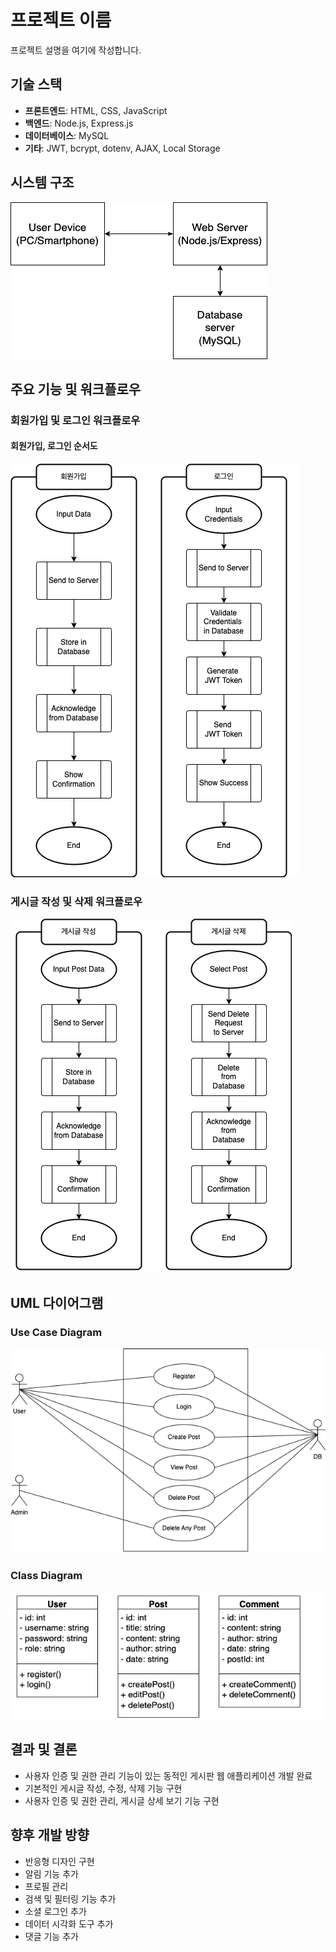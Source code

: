 # 프로젝트 이름

프로젝트 설명을 여기에 작성합니다.

## 기술 스택

- **프론트엔드**: HTML, CSS, JavaScript
- **백엔드**: Node.js, Express.js
- **데이터베이스**: MySQL
- **기타**: JWT, bcrypt, dotenv, AJAX, Local Storage

## 시스템 구조

![System Architecture Diagram](https://raw.githubusercontent.com/shCHO9801/HTML_Mini_Project/main/UML%20image/%EC%9B%B9%20%EA%B2%8C%EC%8B%9C%ED%8C%90%20%EC%8B%9C%EC%8A%A4%ED%85%9C%20%EA%B5%AC%EC%A1%B0.png)

## 주요 기능 및 워크플로우

### 회원가입 및 로그인 워크플로우

#### 회원가입, 로그인 순서도
![회원가입 및 로그인 순서도](https://github.com/shCHO9801/HTML_Mini_Project/blob/main/UML%20image/Workflow%20Diagrams1.png?raw=true)



### 게시글 작성 및 삭제 워크플로우
![게시글 작성 및 삭제 순서도](https://github.com/shCHO9801/HTML_Mini_Project/blob/main/UML%20image/Workflow%20Diagrams2.png?raw=true)


## UML 다이어그램

### Use Case Diagram
![Use Case Diagram](https://github.com/shCHO9801/HTML_Mini_Project/blob/main/UML%20image/UseCaseDiagram.png?raw=true)

### Class Diagram
![Class Diagram](https://github.com/shCHO9801/HTML_Mini_Project/blob/main/UML%20image/class%20diagrams.png?raw=true)

## 결과 및 결론

- 사용자 인증 및 권한 관리 기능이 있는 동적인 게시판 웹 애플리케이션 개발 완료
- 기본적인 게시글 작성, 수정, 삭제 기능 구현
- 사용자 인증 및 권한 관리, 게시글 상세 보기 기능 구현

## 향후 개발 방향

- 반응형 디자인 구현
- 알림 기능 추가
- 프로필 관리
- 검색 및 필터링 기능 추가
- 소셜 로그인 추가
- 데이터 시각화 도구 추가
- 댓글 기능 추가


